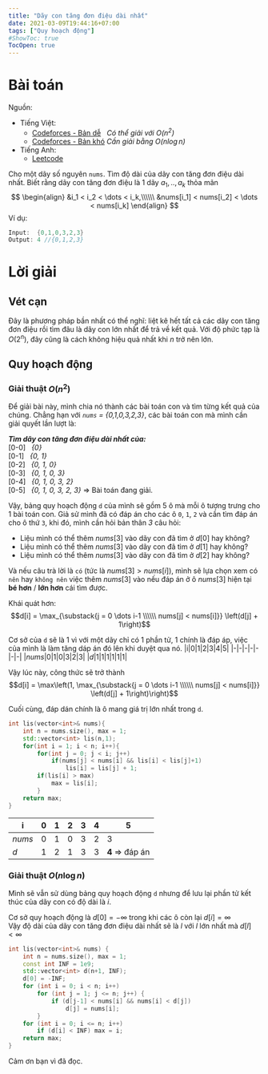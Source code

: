 ```yaml
---
title: "Dãy con tăng đơn điệu dài nhất"
date: 2021-03-09T19:44:16+07:00
tags: ["Quy hoạch động"]
#ShowToc: true
TocOpen: true
---
```


# Bài toán 
Nguồn: 
- Tiếng Việt:
    - [Codeforces - Bản dễ](https://codeforces.com/group/FLVn1Sc504/contest/274501/problem/F)&nbsp;&nbsp;&nbsp;*Có thể giải với $O(n^2)$*
    - [Codeforces - Bản khó](https://codeforces.com/group/FLVn1Sc504/contest/274501/problem/G)&nbsp;*Cần giải bằng $O(n\log n)$*
- Tiếng Anh:
    - [Leetcode](https://leetcode.com/problems/longest-increasing-subsequence/)

Cho một dãy số nguyên `nums`. Tìm độ dài của dãy con tăng đơn điệu dài nhất.
Biết rằng dãy con tăng đơn điệu là 1 dãy $a_1,..,a_k$ thỏa mãn 
$$
\begin{align}
    &i_1 < i_2 < \dots < i_k,\\\\\\
    &nums[i_1] < nums[i_2] < \dots < nums[i_k]
\end{align}
$$
Ví dụ:
```cpp
Input:  {0,1,0,3,2,3}
Output: 4 //{0,1,2,3}
```
# Lời giải
## Vét cạn
Đây là phương pháp bần nhất có thể nghĩ: liệt kê hết tất cả các dãy con tăng đơn điệu rồi tìm đâu là dãy con lớn nhất để trả về kết quả. Với độ phức tạp là $O(2^n),$ đây cũng là cách không hiệu quả nhất khi $n$ trở nên lớn.
## Quy hoạch động
### Giải thuật $O(n^2)$
Để giải bài này, mình chia nó thành các bài toán con và tìm từng kết quả của chúng. Chẳng hạn với *`nums` = {0,1,0,3,2,3}*, các bài toán con mà mình cần giải quyết lần lượt là: 

***Tìm dãy con tăng đơn điệu dài nhất của:***\
    [0-0]&nbsp;&nbsp;&nbsp;*{0}*\
    [0-1]&nbsp;&nbsp;&nbsp;*{0, 1}*\
    [0-2]&nbsp;&nbsp;&nbsp;*{0, 1, 0}*\
    [0-3]&nbsp;&nbsp;&nbsp;*{0, 1, 0, 3}*\
    [0-4]&nbsp;&nbsp;&nbsp;*{0, 1, 0, 3, 2}*\
    [0-5]&nbsp;&nbsp;&nbsp;*{0, 1, 0, 3, 2, 3}* $\Rightarrow$ Bài toán đang giải.

Vậy, bảng quy hoạch động `d` của mình sẽ gồm 5 ô mà mỗi ô tượng trưng cho 1 bài toán con. Giả sử mình đã có đáp án cho các ô `0`, `1`, `2` và cần tìm đáp án cho ô thứ `3`, khi đó, mình cần hỏi bản thân *3* câu hỏi:
- Liệu mình có thể thêm $nums[3]$ vào dãy con đã tìm ở $d[0]$ hay không?
- Liệu mình có thể thêm $nums[3]$ vào dãy con đã tìm ở $d[1]$ hay không?
- Liệu mình có thể thêm $nums[3]$ vào dãy con đã tìm ở $d[2]$ hay không?

Và nếu câu trà lời là `có` (tức là $nums[3] > nums[i]$), mình sẽ lựa chọn xem có `nên` hay `không nên` việc thêm $nums[3]$ vào nếu đáp án ở ô $nums[3]$ hiện tại **bé hơn** / **lớn hơn** cái tìm được.

Khái quát hơn:
$$d[i] = \max_{\substack{j = 0 \dots i-1 \\\\\\ nums[j] < nums[i]}} \left(d[j] + 1\right)$$

Cơ sở của `d` sẽ là 1 vì với một dãy chỉ có 1 phần tử, 1 chính là đáp áp, việc của mình là làm tăng dáp án đó lên khi duyệt qua nó.
|i|0|1|2|3|4|5|
|-|-|-|-|-|-|-|
|$nums$|0|1|0|3|2|3|
|$d$|1|1|1|1|1|1|

Vậy lúc này, công thức sẽ trở thành $$d[i] = \max\left(1, \max_{\substack{j = 0 \dots i-1 \\\\\\ nums[j] < nums[i]}} \left(d[j] + 1\right)\right)$$

Cuối cùng, đáp dán chính là ô mang giá trị lớn nhất trong `d`.
```cpp
int lis(vector<int>& nums){
    int n = nums.size(), max = 1;
    std::vector<int> lis(n,1);
    for(int i = 1; i < n; i++){
        for(int j = 0; j < i; j++)
            if(nums[j] < nums[i] && lis[i] < lis[j]+1)
                lis[i] = lis[j] + 1;
        if(lis[i] > max)
            max = lis[i];
        }
    return max;
}
```
|i|0|1|2|3|4|5|
|-|-|-|-|-|-|-|
|$nums$|0|1|0|3|2|3|
|$d$|1|2|1|3|3|**4** $\Rightarrow$ đáp án|
### Giải thuật $O(n\log n)$
Mình sẽ vẫn sử dùng bảng quy hoạch động `d` nhưng để lưu lại phần tử kết thúc của dãy con có độ dài là $i$. 

Cơ sở quy hoạch động là $d[0] = -\infty$ trong khi các ô còn lại $d[i] = \infty$ \
Vậy độ dài của dãy con tăng đơn điệu dài nhất sẽ là $l$ với $l$ lớn nhất mà $d[l] < \infty$
```cpp
int lis(vector<int>& nums) {
    int n = nums.size(), max = 1;
    const int INF = 1e9;
    std::vector<int> d(n+1, INF);
    d[0] = -INF;
    for (int i = 0; i < n; i++)
        for (int j = 1; j <= n; j++) {
            if (d[j-1] < nums[i] && nums[i] < d[j])
                d[j] = nums[i];
        }
    for (int i = 0; i <= n; i++)
        if (d[i] < INF) max = i;
    return max;
}
```
Cảm ơn bạn vì đã đọc.
